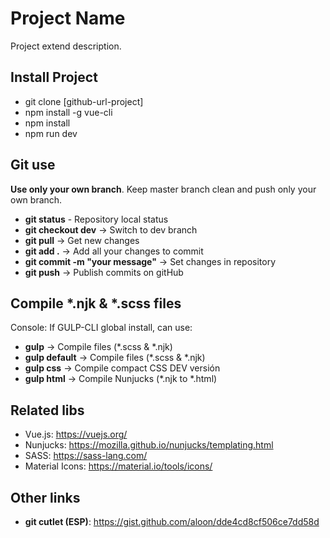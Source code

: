 # Project Name
Project extend description.
## Install Project
- git clone [github-url-project]
- npm install -g vue-cli
- npm install
- npm run dev
## Git use
**Use only your own branch**. Keep master branch clean and push only your own branch.
- **git status** - Repository local status
- **git checkout dev** -> Switch to dev branch
- **git pull** -> Get new changes
- **git add .** -> Add all your changes to commit
- **git commit -m "your message"** -> Set changes in repository
- **git push** -> Publish commits on gitHub  
## Compile *.njk & *.scss files
Console:
If GULP-CLI global install, can use:
- **gulp** -> Compile files (*.scss & *.njk)
- **gulp default** -> Compile files (*.scss & *.njk)
- **gulp css** -> Compile compact CSS DEV versión
- **gulp html** -> Compile Nunjucks (*.njk to *.html)
## Related libs
- Vue.js: https://vuejs.org/
- Nunjucks: https://mozilla.github.io/nunjucks/templating.html
- SASS: https://sass-lang.com/
- Material Icons: https://material.io/tools/icons/
## Other links
- **git cutlet (ESP)**: https://gist.github.com/aloon/dde4cd8cf506ce7dd58d
